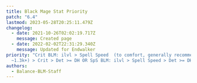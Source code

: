 ```yaml
---
title: Black Mage Stat Priority
patch: "6.4"
lastmod: 2023-05-28T20:25:11.479Z
changelog:
  - date: 2021-10-26T02:02:19.717Z
    message: Created page
  - date: 2022-02-02T22:31:29.340Z
    message: Updated for Endwalker
priority: "Crit BLM: ilvl > Spell Speed  (to comfort, generally recommend
  ~1.3k+) > Crit > Det >= DH OR SpS BLM: ilvl > Spell Speed > Det >= DH > Crit"
authors:
  - Balance-BLM-Staff
---
```

